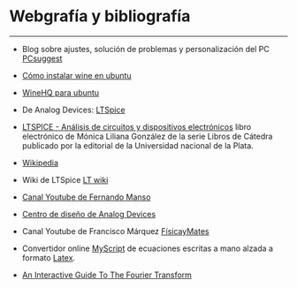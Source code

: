 # Webgrafía y bibliografía

***
* Blog sobre ajustes, solución de problemas y personalización del PC [PCsuggest](https://www.pcsuggest.com/)

* [Cómo instalar wine en ubuntu](https://www.pcsuggest.com/install-wine-ubuntu/)

* [WineHQ para ubuntu](https://wiki.winehq.org)

* De Analog Devices: [LTSpice](http://www.linear.com/designtools/software/#LTspice)

* [LTSPICE - Análisis de circuitos y dispositivos electrónicos](http://sedici.unlp.edu.ar/handle/10915/69818) libro electrónico de Mónica Liliana González de la serie Libros de Cátedra publicado por la editorial de la Universidad nacional de la Plata.
  
* [Wikipedia](https://es.wikipedia.org/wiki/Wikipedia:Portada)

* Wiki de LTSpice [LT wiki](http://ltwiki.org/index.php?title=Main_Page)

* [Canal Youtube de Fernando Manso](https://www.youtube.com/c/Electr%C3%B3nicaFP/featured)

* [Centro de diseño de Analog Devices](https://www.analog.com/en/design-center/reference-designs/circuits-from-the-lab/cn0304.html#rd-overview)

* Canal Youtube de Francisco Márquez [FísicayMates](https://www.youtube.com/user/fisicaymates)

* Convertidor online [MyScript](https://webdemo.myscript.com/) de ecuaciones escritas a mano alzada a formato [Latex](https://www.latex-project.org/).

* [An Interactive Guide To The Fourier Transform](https://betterexplained.com/articles/an-interactive-guide-to-the-fourier-transform/)
